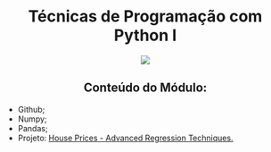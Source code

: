 <h1 align="center">Técnicas de Programação com Python I</h1>
<p align="center">
  <img src="https://img.shields.io/static/v1?label=Status&message=FINALIZADO&color=blue&style=for-the-badge"/>
</p>
<h2 align="center">Conteúdo do Módulo:</h2>
<ul>
  <li>Github;</li>
  <li>Numpy;</li>
  <li>Pandas;</li>
  <li>Projeto: <a href="https://colab.research.google.com/drive/14z15XgcVt1lqXJRe-JOXGQV6Fz6aRLDe?usp=sharing">House Prices - Advanced Regression Techniques.</a>
</li>
</ul>

